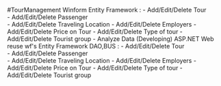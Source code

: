 #TourManagement
Winform Entity Framework : - Add/Edit/Delete Tour  
                           - Add/Edit/Delete Passenger  
                           - Add/Edit/Delete Traveling Location
                           - Add/Edit/Delete Employers 
                           - Add/Edit/Delete Price on  Tour 
                           - Add/Edit/Delete Type of tour
                           - Add/Edit/Delete Tourist group
                           - Analyze Data (Developing)
ASP.NET Web reuse wf's Entity Framework DAO,BUS : - Add/Edit/Delete Tour  
                                                  - Add/Edit/Delete Passenger  
                                                  - Add/Edit/Delete Traveling Location
                                                  - Add/Edit/Delete Employers 
                                                  - Add/Edit/Delete Price on  Tour 
                                                  - Add/Edit/Delete Type of tour
                                                  - Add/Edit/Delete Tourist group
